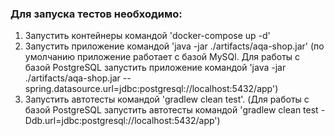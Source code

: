 ### Для запуска тестов необходимо:
1. Запустить контейнеры командой 'docker-compose up -d'
2. Запустить приложение командой 'java -jar ./artifacts/aqa-shop.jar' (по умолчанию приложение работает с базой MySQl. Для работы с базой PostgreSQL запустить приложение командой 'java -jar ./artifacts/aqa-shop.jar --spring.datasource.url=jdbc:postgresql://localhost:5432/app')
3. Запустить автотесты командой 'gradlew clean test'. (Для работы с базой PostgreSQL запустить автотесты командой 'gradlew clean test -Ddb.url=jdbc:postgresql://localhost:5432/app')